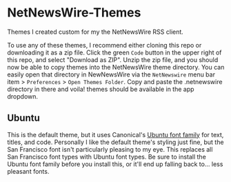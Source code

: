# NetNewsWire-Themes
Themes I created custom for my the NetNewsWire RSS client.

To use any of these themes, I recommend either cloning this repo or downloading it as a zip file.
Click the green `Code` button in the upper right of this repo, and select "Download as ZIP". Unzip
the zip file, and you should now be able to copy themes into the NetNewsWire theme directory. You
can easily open that directory in NewNewsWire via the `NetNewswire` menu bar item > `Preferences` >
`Open Themes Folder`. Copy and paste the .netnewswire directory in there and voila! themes should
be available in the app dropdown.

## Ubuntu

This is the default theme, but it uses Canonical's [Ubuntu font family](https://design.ubuntu.com/font/) for text, titles, and code.
Personally I like the default theme's styling just fine, but the San Francisco font isn't particularly pleasing to my eye.
This replaces all San Francisco font types with Ubuntu font types. Be sure to install the Ubuntu font family before you install this,
or it'll end up falling back to... less pleasant fonts.
